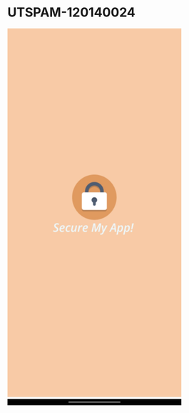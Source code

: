 # UTSPAM-120140024
<img src="https://raw.githubusercontent.com/afahrizal/UTSPAM-120140024/main/Screenshots/1.SplashScreen.jpg" width="390" height="844">
